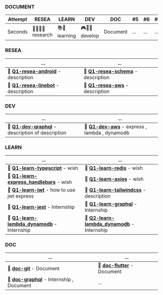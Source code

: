 <!-- ## CONCEPT -->
<!-- ![matt-kohr-matt-kohr-arcticbase-layout](https://user-images.githubusercontent.com/73060136/153707971-66535b74-dc7a-4157-8b36-15573edf5a7d.jpeg) -->

<!-- https://stackoverflow.com/questions/44810511/how-to-add-empty-spaces-into-md-markdown-readme-on-github -->


### DOCUMENT

Attempt | RESEA | LEARN | DEV | DOC | #5 | #6 | #7 | #8 | #9 | 
--- |--- |--- |--- |--- |--- |--- |--- |--- |--- 
Seconds | 🔬🧑🏻‍🔬 research  | 📚🧐 learning   | 🎮🧑‍💻 develop | Document | ... | ... | ... | ... | ... | 


### RESEA
... |... |
--- |--- |
📂 [**Q1-resea-android**](https://github.com/gooba-lap/Q1-resea-android) - description  | 📂 [**Q1-resea-schema**](https://github.com/gooba-lap/Q1-resea-schema) - description   | 
📂 [**Q1-resea-linebot**](https://github.com/gooba-lap/Q1-resea-linebot) - description  | 📂 [**Q1-resea-aws**](https://github.com/gooba-lap/Q1-resea-aws) - description         | 


### DEV
... |... |
--- |--- |
📂 [**Q1-dev-qraphql**](https://github.com/gooba-lap/Q1-dev-qraphql) - description of description  | 📂 [**Q1-dev-aws**](https://github.com/gooba-lap/Q1-dev-aws) - express , lambda , dynamodb   |


### LEARN
... |... |
--- |--- |
📂 [**Q1-learn-typescript**](https://github.com/gooba-lap/Q1-learn-typescript) - wish                  | 📂 [**Q1-learn-redis**](https://github.com/gooba-lap/Q1-LEARN-Redis/settings) - wish                  | 
📂 [**Q1-learn-express_handlebars**](https://github.com/gooba-lap/Q1-learn-express_handlebars) - wish  | 📂 [**Q1-learn-axios**](https://github.com/gooba-lap/Q1-learn-axios) - wish                           | 
📂 [**Q1-learn-jwt**](https://github.com/gooba-lap/Q1-learn-jwt) - how to use jwt express              | 📂 [**Q1-learn-tailwindcss**](https://github.com/gooba-lap/Q1-learn-tailwindcss) - description        | 
📂 [**Q1-learn-jest**](https://github.com/gooba-lap/Q1-learn-jest) - Internship                        | 📂 [**Q1-learn-graphql**](https://github.com/gooba-lap/Q1-learn-graphql) - Internship                 | 
📂 [**Q1-learn-lambda_dynamodb**](https://github.com/gooba-lap/Q1-learn-lambda_dynamodb) - Internship  | 📂 [**Q2-learn-lambda_dynamodb**](https://github.com/gooba-lap/Q2-learn-lambda_dynamodb) - Internship | 


### DOC
... |... |
--- |--- |
📂 [**doc-git**](https://github.com/gooba-lap/doc-git) - Document                       | 📂 [**doc-flutter**](https://github.com/gooba-lap/doc-flutter) - Document   | 
📂 [**doc-graphql**](https://github.com/gooba-lap/doc-graphql) - Internship , Document  | ...        | 
